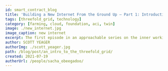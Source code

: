 ```yaml
---
id: smart_contract_blog
title: 'Building a New Internet From the Ground Up – Part 1: Introduction'
tags: [threefold_grid, technology]
category: [farming, cloud, foundation, aci, twin]
image: ./new_internet.jpg
image_caption: new internet
excerpt: The first episode in an approachable series on the inner workings of the ThreeFold Grid. Explore our technology stack and what makes ThreeFold special.
author: SCOTT YEAGER
authorImg: ./scott_yeager.jpg
path: /blog/post/an_intro_to_the_threefold_grid/
created: 2021-07-19
autherUrl: /people/sacha_obeegadoo/
---
```


